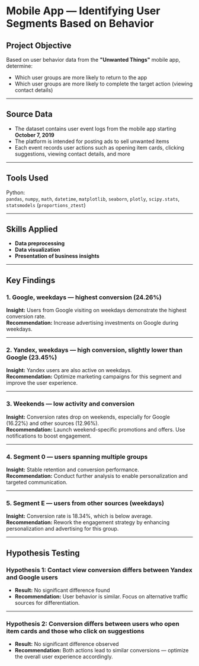 # Mobile App — Identifying User Segments Based on Behavior

## Project Objective  
Based on user behavior data from the **"Unwanted Things"** mobile app, determine:  
- Which user groups are more likely to return to the app  
- Which user groups are more likely to complete the target action (viewing contact details)

---

## Source Data  
- The dataset contains user event logs from the mobile app starting **October 7, 2019**  
- The platform is intended for posting ads to sell unwanted items  
- Each event records user actions such as opening item cards, clicking suggestions, viewing contact details, and more

---

## Tools Used  
Python:  
`pandas`, `numpy`, `math`, `datetime`, `matplotlib`, `seaborn`, `plotly`, `scipy.stats`, `statsmodels` (`proportions_ztest`)

---

## Skills Applied  
- **Data preprocessing**  
- **Data visualization**  
- **Presentation of business insights**

---

## Key Findings

### 1. Google, weekdays — highest conversion (24.26%)  
**Insight:** Users from Google visiting on weekdays demonstrate the highest conversion rate.  
**Recommendation:** Increase advertising investments on Google during weekdays.

---

### 2. Yandex, weekdays — high conversion, slightly lower than Google (23.45%)  
**Insight:** Yandex users are also active on weekdays.  
**Recommendation:** Optimize marketing campaigns for this segment and improve the user experience.

---

### 3. Weekends — low activity and conversion  
**Insight:** Conversion rates drop on weekends, especially for Google (16.22%) and other sources (12.96%).  
**Recommendation:** Launch weekend-specific promotions and offers. Use notifications to boost engagement.

---

### 4. Segment 0 — users spanning multiple groups  
**Insight:** Stable retention and conversion performance.  
**Recommendation:** Conduct further analysis to enable personalization and targeted communication.

---

### 5. Segment E — users from other sources (weekdays)  
**Insight:** Conversion rate is 18.34%, which is below average.  
**Recommendation:** Rework the engagement strategy by enhancing personalization and advertising for this group.

---

## Hypothesis Testing

### Hypothesis 1: Contact view conversion differs between Yandex and Google users  
- **Result:** No significant difference found  
- **Recommendation:** User behavior is similar. Focus on alternative traffic sources for differentiation.

---

### Hypothesis 2: Conversion differs between users who open item cards and those who click on suggestions  
- **Result:** No significant difference observed  
- **Recommendation:** Both actions lead to similar conversions — optimize the overall user experience accordingly.
